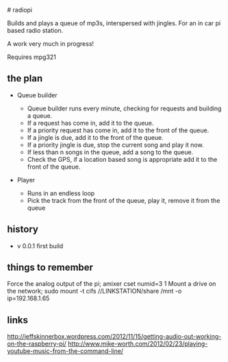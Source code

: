 # radiopi

Builds and plays a queue of mp3s, interspersed with jingles. For an in car pi based radio station.

A work very much in progress!

Requires mpg321

## the plan

  * Queue builder
    * Queue builder runs every minute, checking for requests and building a queue.
    * If a request has come in, add it to the queue.
    * If a priority request has come in, add it to the front of the queue.
    * If a jingle is due, add it to the front of the queue.
    * If a priority jingle is due, stop the current song and play it now.
    * If less than n songs in the queue, add a song to the queue.
    * Check the GPS, if a location based song is appropriate add it to the front of the queue.

  * Player
    * Runs in an endless loop
    * Pick the track from the front of the queue, play it, remove it from the queue

## history

  * v 0.0.1 first build

## things to remember

  Force the analog output of the pi; amixer cset numid=3 1
  Mount a drive on the network; sudo mount -t cifs //LINKSTATION/share /mnt -o ip=192.168.1.65

## links
  http://jeffskinnerbox.wordpress.com/2012/11/15/getting-audio-out-working-on-the-raspberry-pi/
  http://www.mike-worth.com/2012/02/23/playing-youtube-music-from-the-command-line/
